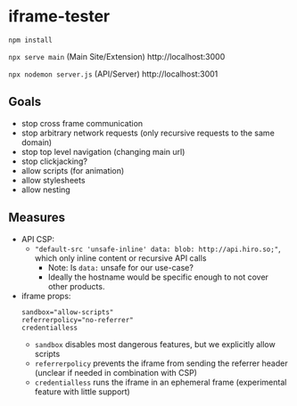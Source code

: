 # iframe-tester

`npm install`

`npx serve main` (Main Site/Extension) http://localhost:3000

`npx nodemon server.js` (API/Server) http://localhost:3001

## Goals

- stop cross frame communication
- stop arbitrary network requests (only recursive requests to the same domain)
- stop top level navigation (changing main url)
- stop clickjacking?
- allow scripts (for animation)
- allow stylesheets
- allow nesting

## Measures

- API CSP:
  - `"default-src 'unsafe-inline' data: blob: http://api.hiro.so;"`, which only inline content or recursive API calls
    - Note: Is `data:` unsafe for our use-case?
    - Ideally the hostname would be specific enough to not cover other products.
- iframe props:
  ```
  sandbox="allow-scripts"
  referrerpolicy="no-referrer"
  credentialless
  ```
  - `sandbox` disables most dangerous features, but we explicitly allow scripts
  - `referrerpolicy` prevents the iframe from sending the referrer header (unclear if needed in combination with CSP)
  - `credentialless` runs the iframe in an ephemeral frame (experimental feature with little support)

